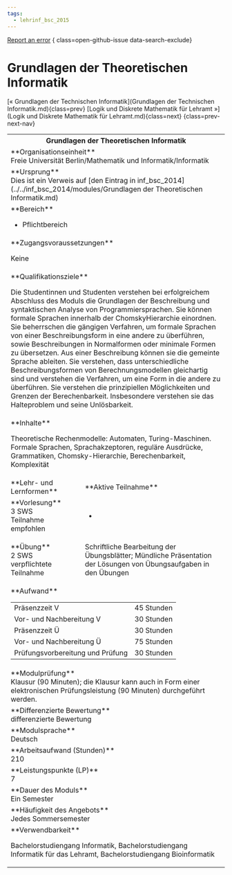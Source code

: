 ```yaml
---
tags:
  - lehrinf_bsc_2015
---
```

[Report an error](https://github.com/SGSSGene/FUB-SUP/issues/new?title=Error%20in%20%22Grundlagen%20der%20Theoretischen%20Informatik%22&body=There%20seems%20to%20be%20an%20error%20in%20module%20%22Grundlagen%20der%20Theoretischen%20Informatik%22%2E%0A%0A%3CDescribe%20here%20a%20slightly%20more%20detailed%20description%20of%20what%20is%20wrong%3E&labels=bug)
{ class=open-github-issue data-search-exclude}

# Grundlagen der Theoretischen Informatik

[« Grundlagen der Technischen Informatik](Grundlagen der Technischen Informatik.md){class=prev}
[Logik und Diskrete Mathematik für Lehramt »](Logik und Diskrete Mathematik für Lehramt.md){class=next}
{class=prev-next-nav}

<table markdown id="moduledesc">
<tr markdown class="moduledesc_head"><th colspan="2">Grundlagen der Theoretischen Informatik </th></tr>
<tr markdown><td colspan="2">**Organisationseinheit**   <br>Freie Universität Berlin/Mathematik und Informatik/Informatik</td></tr>
<tr markdown><td colspan="2">**Ursprung**<br>Dies ist ein Verweis auf [den Eintrag in inf_bsc_2014](../../inf_bsc_2014/modules/Grundlagen der Theoretischen Informatik.md)</td></tr>
<tr markdown><td colspan="2">**Bereich**<br>


- Pflichtbereich

</td></tr>

<tr markdown><td colspan="2">**Zugangsvoraussetzungen** <br>

Keine


</td></tr>
<tr markdown><td colspan="2">**Qualifikationsziele**    <br>

Die Studentinnen und Studenten verstehen bei erfolgreichem Abschluss des
Moduls die Grundlagen der Beschreibung und syntaktischen Analyse von
Programmiersprachen. Sie können formale Sprachen innerhalb der
ChomskyHierarchie einordnen. Sie beherrschen die gängigen Verfahren, um
formale Sprachen von einer Beschreibungsform in eine andere zu überführen,
sowie Beschreibungen in Normalformen oder minimale Formen zu übersetzen. Aus
einer Beschreibung können sie die gemeinte Sprache ableiten. Sie verstehen,
dass unterschiedliche Beschreibungsformen von Berechnungsmodellen
gleichartig sind und verstehen die Verfahren, um eine Form in die andere zu
überführen. Sie verstehen die prinzipiellen Möglichkeiten und Grenzen der
Berechenbarkeit. Insbesondere verstehen sie das Halteproblem und seine
Unlösbarkeit.


</td></tr>
<tr markdown><td colspan="2">**Inhalte**                <br>

Theoretische Rechenmodelle: Automaten, Turing-Maschinen. Formale Sprachen,
Sprachakzeptoren, reguläre Ausdrücke, Grammatiken, Chomsky-Hierarchie,
Berechenbarkeit, Komplexität


</td></tr>

<tr markdown><td>**Lehr- und Lernformen**</td><td>**Aktive Teilnahme**</td></tr>
<tr markdown><td> **Vorlesung** <br>3 SWS <br> Teilnahme empfohlen</td><td>

-
</td></tr>
<tr markdown><td> **Übung** <br>2 SWS <br> verpflichtete Teilnahme</td><td>

Schriftliche Bearbeitung der Übungsblätter; Mündliche Präsentation der Lösungen von Übungsaufgaben in den Übungen
</td></tr>
<tr markdown><td colspan="2">**Aufwand**                <br>
<table class="aufwand_table">
<tr><td>Präsenzzeit V</td><td>45 Stunden</td></tr>
<tr><td>Vor- und Nachbereitung V</td><td>30 Stunden</td></tr>
<tr><td>Präsenzzeit Ü</td><td>30 Stunden</td></tr>
<tr><td>Vor- und Nachbereitung Ü</td><td>75 Stunden</td></tr>
<tr><td>Prüfungsvorbereitung und Prüfung</td><td>30 Stunden</td></tr>
</table>

</td></tr>
<tr markdown><td colspan="2">**Modulprüfung**             <br>Klausur (90 Minuten); die Klausur kann auch in Form einer elektronischen
Prüfungsleistung (90 Minuten) durchgeführt werden.


</td></tr>
<tr markdown><td colspan="2">**Differenzierte Bewertung** <br>differenzierte Bewertung

</td></tr>
<tr markdown><td colspan="2">**Modulsprache**             <br>Deutsch</td></tr>
<tr markdown><td colspan="2">**Arbeitsaufwand (Stunden)** <br>210</td></tr>
<tr markdown><td colspan="2">**Leistungspunkte (LP)**     <br>7</td></tr>
<tr markdown><td colspan="2">**Dauer des Moduls**         <br>Ein Semester</td></tr>
<tr markdown><td colspan="2">**Häufigkeit des Angebots**  <br>Jedes Sommersemester</td></tr>
<tr markdown><td colspan="2">**Verwendbarkeit**           <br>

Bachelorstudiengang Informatik, Bachelorstudiengang Informatik für das
Lehramt, Bachelorstudiengang Bioinformatik


</td></tr>

</table>

